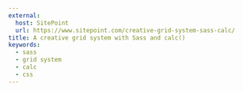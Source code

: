```yaml
---
external:
  host: SitePoint
  url: https://www.sitepoint.com/creative-grid-system-sass-calc/
title: A creative grid system with Sass and calc()
keywords:
  - sass
  - grid system
  - calc
  - css
---
```

